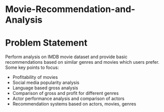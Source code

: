 # Movie-Recommendation-and-Analysis

# Problem Statement

Perform analysis on IMDB movie dataset and provide basic recommendations based on similar genres and movies which users prefer. Some key points to focus:

- Profitability of movies
- Social media popularity analysis
- Language based gross analysis
- Comparison of gross and profit for different genres
- Actor performance analysis and comparison of actors
- Recommendation systems based on actors, movies, genres
